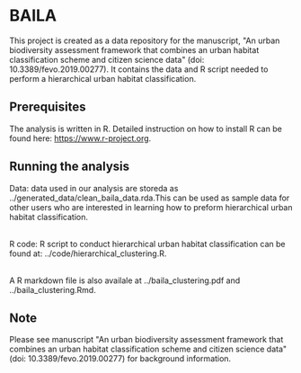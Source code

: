 # BAILA
This project is created as a data repository for the manuscript, "An urban biodiversity assessment framework that combines an urban habitat classification scheme and citizen science data" (doi: 10.3389/fevo.2019.00277). It contains the data and R script needed to perform a hierarchical urban habitat classification. 


## Prerequisites
The analysis is written in R. Detailed instruction on how to 
install R can be found here: https://www.r-project.org.


## Running the analysis
Data: data used in our analysis are storeda as ../generated_data/clean_baila_data.rda.This can be used as sample data for other users who are interested in learning how to preform hierarchical urban habitat classification.

<br /> R code: R script to conduct hierarchical urban habitat classification can be found at: ../code/hierarchical_clustering.R. 

<br /> A R markdown file is also availale at ../baila_clustering.pdf and ../baila_clustering.Rmd.

## Note
Please see manuscript "An urban biodiversity assessment framework that combines an urban habitat classification scheme and citizen science data" (doi: 10.3389/fevo.2019.00277) for background information.
